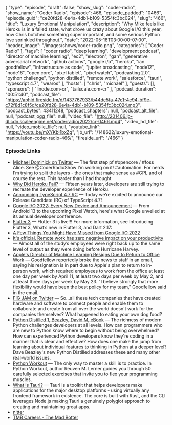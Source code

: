 {
  "type": "episode",
  "draft": false,
  "show_slug": "coder-radio",
  "show_name": "Coder Radio",
  "episode": 466,
  "episode_padded": "0466",
  "episode_guid": "ce20fd28-6e4a-4db1-b109-5354fc3bc024",
  "slug": "466",
  "title": "Luxury Emotional Manipulation",
  "description": "Why Mike feels like Heroku is in a failed state, what drove us crazy about Google I/O this year, how Chris botched something super important, and some serious Python love sprinkled throughout.",
  "date": "2022-05-18T03:00:00-07:00",
  "header_image": "/images/shows/coder-radio.png",
  "categories": [
    "Coder Radio"
  ],
  "tags": [
    "coder radio",
    "deep learning",
    "development podcast",
    "director of machine learning",
    "ec2",
    "electron",
    "gan",
    "generative adversarial network",
    "github actions",
    "google i/o",
    "heroku",
    "ian goodfellow",
    "infrastructure as code",
    "jupiter broadcasting",
    "node12",
    "node16",
    "open core",
    "pixel tablet",
    "pixel watch",
    "podcasting 2.0",
    "python challenge",
    "python distilled",
    "remote work",
    "salesforce",
    "tauri",
    "typescript 4.7",
    "wearos"
  ],
  "hosts": [
    "chris",
    "michael"
  ],
  "guests": [],
  "sponsors": [
    "linode.com-cr",
    "tailscale.com-cr"
  ],
  "podcast_duration": "00:51:40",
  "podcast_file": "https://aphid.fireside.fm/d/1437767933/b44de5fa-47c1-4e94-bf9e-c72f8d1c8f5d/ce20fd28-6e4a-4db1-b109-5354fc3bc024.mp3",
  "podcast_bytes": 43411248,
  "podcast_chapters": null,
  "podcast_alt_file": null,
  "podcast_ogg_file": null,
  "video_file": "http://201406.jb-dl.cdn.scaleengine.net/coderradio/2022/cr-0466.mp4",
  "video_hd_file": null,
  "video_mobile_file": null,
  "youtube_link": "https://youtu.be/mXYKbi1bxZg",
  "jb_url": "/148622/luxury-emotional-manipulation-coder-radio-466/",
  "fireside_url": "/466"
}


### Episode Links

  * [Michael Dominick on Twitter](https://twitter.com/dominucco/status/1525420200027471877 "Michael Dominick on Twitter") — The first step pf #opencore / #foss Alice. See @CoderRadioShow I’m working on it! #automation. For nerds I’m trying to split the layers - the ones that make sense as #GPL and of course the rest. This harder than I had thought 
  * [Why Did Heroku Fail?](https://matt-rickard.com/why-did-heroku-fail/ "Why Did Heroku Fail?") — Fifteen years later, developers are still trying to recreate the developer experience of Heroku.
  * [Announcing TypeScript 4.7 RC](https://devblogs.microsoft.com/typescript/announcing-typescript-4-7-rc/ "Announcing TypeScript 4.7 RC") — Today we’re excited to announce our Release Candidate (RC) of TypeScript 4.7!
  * [Google I/O 2022: Every New Device and Announcement](https://www.cnet.com/tech/mobile/google-io-2022-every-new-device-and-announcement/ "Google I/O 2022: Every New Device and Announcement") — From Android 13 to the upcoming Pixel Watch, here's what Google unveiled at its annual developer conference.
  * [Flutter 3](https://docs.flutter.dev/whats-new#may-11-2022-google-io-edition-flutter-3-release "Flutter 3") — Flutter 3 is live!!! For more information, see Introducing Flutter 3, What’s new in Flutter 3, and Dart 2.17:
  * [A Few Things You Might Have Missed from Google I/O 2022](https://www.gizmodo.com.au/2022/05/google-io-2022-might-have-missed/ "A Few Things You Might Have Missed from Google I/O 2022")
  * [It's official. Remote work has zero negative impact on your productivity](https://interestingengineering.com/remote-work-zero-negative-impact-productivity "It's official. Remote work has zero negative impact on your productivity") — Almost all of the study’s employees were right back up to the same level of output as they were doing before Hurricane Harvey.
  * [Apple's Director of Machine Learning Resigns Due to Return to Office Work](https://www.macrumors.com/2022/05/07/apple-director-of-machine-learning-resigns/ "Apple's Director of Machine Learning Resigns Due to Return to Office Work") — Goodfellow reportedly broke the news to staff in an email, saying his resignation is in part due to Apple's plan to return to in-person work, which required employees to work from the office at least one day per week by April 11, at least two days per week by May 2, and at least three days per week by May 23. "I believe strongly that more flexibility would have been the best policy for my team," Goodfellow said in the email.
  * [FIG JAM on Twitter](https://twitter.com/FIGJAM_TX/status/1521908201809133568 "FIG JAM on Twitter") — So...all these tech companies that have created hardware and software to connect people and enable them to collaborate and create from all over the world doesn't work for the companies themselves? What happened to eating your own dog food?
  * [Python Distilled 1, Beazley, David M, eBook](https://www.amazon.com/Python-Distilled-David-M-Beazley-ebook-dp-B094CMKN2J/dp/B094CMKN2J "Python Distilled 1, Beazley, David M, eBook") — The richness of modern Python challenges developers at all levels. How can programmers who are new to Python know where to begin without being overwhelmed? How can experienced Python developers know they're coding in a manner that is clear and effective? How does one make the jump from learning about individual features to thinking in Python at a deeper level? Dave Beazley's new Python Distilled addresses these and many other real-world issues.
  * [Python Workout](https://www.manning.com/books/python-workout "Python Workout") — The only way to master a skill is to practice. In Python Workout, author Reuven M. Lerner guides you through 50 carefully selected exercises that invite you to flex your programming muscles.
  * [What is Tauri?](https://tauri.studio/v1/about/intro/ "What is Tauri?") — Tauri is a toolkit that helps developers make applications for the major desktop platforms - using virtually any frontend framework in existence. The core is built with Rust, and the CLI leverages Node.js making Tauri a genuinely polyglot approach to creating and maintaining great apps.
  * [nitter](https://nitter.net/ "nitter")
  * [TMB Careers - The Mad Botter](https://www.tmb.inc/careers/ "TMB Careers - The Mad Botter")


